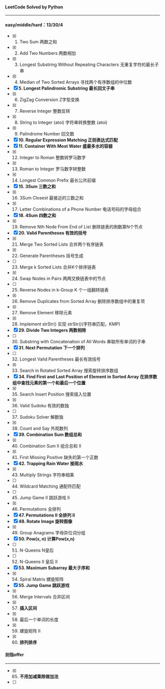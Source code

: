 #### LeetCode Solved by Python

------
#### easy/middle/hard：13/30/4
- [x] 1. Two Sum  两数之和
- [x] 2. Add Two Numbers  两数相加
- [x] 3. Longest Substring Without Repeating Characters  无重复字符的最长子串
- [x] 4. Median of Two Sorted Arrays  寻找两个有序数组的中位数
- [x] **5. Longest Palindromic Substring  最长回文子串**
- [x] 6. ZigZag Conversion  Z字型变换
- [x] 7. Reverse Integer  整数反转 
- [x] 8. String to Integer (atoi)  字符串转换整数 (atoi)
- [x] 9. Palindrome Number  回文数
- [x] **10. Regular Expression Matching  正则表达式匹配**
- [x] **11. Container With Most Water  盛最多水的容器**
- [x] 12. Integer to Roman  整数转罗马数字
- [x] 13. Roman to Integer  罗马数字转整数
- [x] 14. Longest Common Prefix  最长公共前缀
- [x] **15. 3Sum  三数之和**
- [x] 16. 3Sum Closest  最接近的三数之和
- [x] 17. Letter Combinations of a Phone Number  电话号码的字母组合
- [x] **18. 4Sum  四数之和**
- [x] 19. Remove Nth Node From End of List  删除链表的倒数第N个节点
- [x] **20. Valid Parentheses  有效的括号**
- [x] 21. Merge Two Sorted Lists  合并两个有序链表
- [x] 22. Generate Parentheses  括号生成
- [ ] 23. Merge k Sorted Lists  合并K个排序链表
- [x] 24. Swap Nodes in Pairs  两两交换链表中的节点
- [ ] 25. Reverse Nodes in k-Group  K 个一组翻转链表
- [x] 26. Remove Duplicates from Sorted Array   删除排序数组中的重复项
- [x] 27. Remove Element  移除元素
- [x] 28. Implement strStr()  实现 strStr()(字符串匹配，KMP)
- [x] **29. Divide Two Integers  两数相除**
- [ ] 30. Substring with Concatenation of All Words  串联所有单词的子串
- [x] **31. Next Permutation  下一个排列**
- [ ] 32. Longest Valid Parentheses  最长有效括号
- [x] 33. Search in Rotated Sorted Array  搜索旋转排序数组
- [x] **34. Find First and Last Position of Element in Sorted Array  在排序数组中查找元素的第一个和最后一个位置**
- [x] 35. Search Insert Position  搜索插入位置
- [x] 36. Valid Sudoku  有效的数独
- [ ] 37. Sudoku Solver  解数独
- [x] 38. Count and Say  外观数列
- [x] **39. Combination Sum  数组总和**
- [x] 40. Combination Sum II  组合总和 II
- [x] 41. First Missing Positive  缺失的第一个正数
- [x] **42. Trapping Rain Water  接雨水**
- [x] 43. Multiply Strings  字符串相乘
- [ ] 44. Wildcard Matching  通配符匹配
- [ ] 45. Jump Game II  跳跃游戏 II
- [x] 46. Permutations  全排列
- [x] **47. Permutations II  全排列 II**
- [x] **48. Rotate Image  旋转图像**
- [x] 49. Group Anagrams  字母异位词分组
- [x] **50. Pow(x, n)  计算Pow(x,n)**
- [ ] 51. N-Queens  N皇后
- [ ] 52. N-Queens II  皇后 II
- [x] **53. Maximum Subarray  最大子序和**
- [x] 54. Spiral Matrix  螺旋矩阵
- [x] **55. Jump Game  跳跃游戏**
- [x] 56. Merge Intervals  合并区间
- [x] 57. **插入区间**
- [x] 58. 最后一个单词的长度
- [x] 59. 螺旋矩阵 II
- [x] 60. **排列排序**

#### 剑指offer

----

- [x] 65. **不用加减乘除做加法**
- [ ] 

